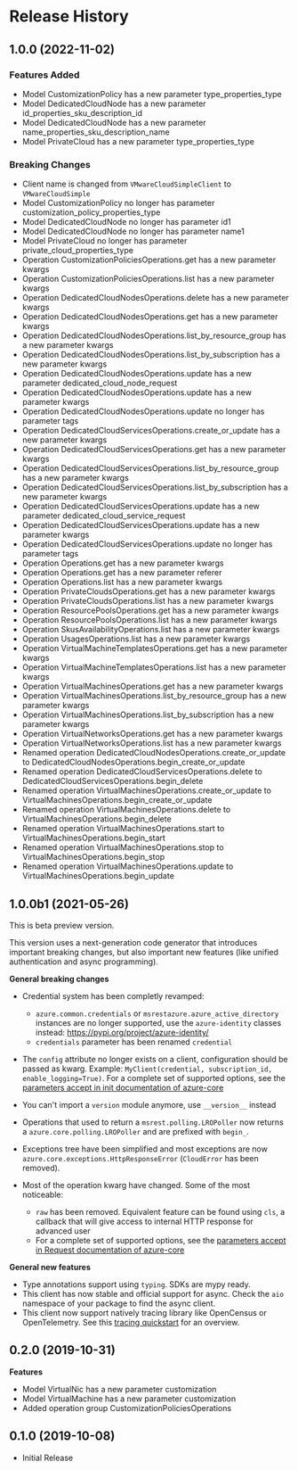 # Release History

## 1.0.0 (2022-11-02)

### Features Added

  - Model CustomizationPolicy has a new parameter type_properties_type
  - Model DedicatedCloudNode has a new parameter id_properties_sku_description_id
  - Model DedicatedCloudNode has a new parameter name_properties_sku_description_name
  - Model PrivateCloud has a new parameter type_properties_type

### Breaking Changes

  - Client name is changed from `VMwareCloudSimpleClient` to `VMwareCloudSimple`
  - Model CustomizationPolicy no longer has parameter customization_policy_properties_type
  - Model DedicatedCloudNode no longer has parameter id1
  - Model DedicatedCloudNode no longer has parameter name1
  - Model PrivateCloud no longer has parameter private_cloud_properties_type
  - Operation CustomizationPoliciesOperations.get has a new parameter kwargs
  - Operation CustomizationPoliciesOperations.list has a new parameter kwargs
  - Operation DedicatedCloudNodesOperations.delete has a new parameter kwargs
  - Operation DedicatedCloudNodesOperations.get has a new parameter kwargs
  - Operation DedicatedCloudNodesOperations.list_by_resource_group has a new parameter kwargs
  - Operation DedicatedCloudNodesOperations.list_by_subscription has a new parameter kwargs
  - Operation DedicatedCloudNodesOperations.update has a new parameter dedicated_cloud_node_request
  - Operation DedicatedCloudNodesOperations.update has a new parameter kwargs
  - Operation DedicatedCloudNodesOperations.update no longer has parameter tags
  - Operation DedicatedCloudServicesOperations.create_or_update has a new parameter kwargs
  - Operation DedicatedCloudServicesOperations.get has a new parameter kwargs
  - Operation DedicatedCloudServicesOperations.list_by_resource_group has a new parameter kwargs
  - Operation DedicatedCloudServicesOperations.list_by_subscription has a new parameter kwargs
  - Operation DedicatedCloudServicesOperations.update has a new parameter dedicated_cloud_service_request
  - Operation DedicatedCloudServicesOperations.update has a new parameter kwargs
  - Operation DedicatedCloudServicesOperations.update no longer has parameter tags
  - Operation Operations.get has a new parameter kwargs
  - Operation Operations.get has a new parameter referer
  - Operation Operations.list has a new parameter kwargs
  - Operation PrivateCloudsOperations.get has a new parameter kwargs
  - Operation PrivateCloudsOperations.list has a new parameter kwargs
  - Operation ResourcePoolsOperations.get has a new parameter kwargs
  - Operation ResourcePoolsOperations.list has a new parameter kwargs
  - Operation SkusAvailabilityOperations.list has a new parameter kwargs
  - Operation UsagesOperations.list has a new parameter kwargs
  - Operation VirtualMachineTemplatesOperations.get has a new parameter kwargs
  - Operation VirtualMachineTemplatesOperations.list has a new parameter kwargs
  - Operation VirtualMachinesOperations.get has a new parameter kwargs
  - Operation VirtualMachinesOperations.list_by_resource_group has a new parameter kwargs
  - Operation VirtualMachinesOperations.list_by_subscription has a new parameter kwargs
  - Operation VirtualNetworksOperations.get has a new parameter kwargs
  - Operation VirtualNetworksOperations.list has a new parameter kwargs
  - Renamed operation DedicatedCloudNodesOperations.create_or_update to DedicatedCloudNodesOperations.begin_create_or_update
  - Renamed operation DedicatedCloudServicesOperations.delete to DedicatedCloudServicesOperations.begin_delete
  - Renamed operation VirtualMachinesOperations.create_or_update to VirtualMachinesOperations.begin_create_or_update
  - Renamed operation VirtualMachinesOperations.delete to VirtualMachinesOperations.begin_delete
  - Renamed operation VirtualMachinesOperations.start to VirtualMachinesOperations.begin_start
  - Renamed operation VirtualMachinesOperations.stop to VirtualMachinesOperations.begin_stop
  - Renamed operation VirtualMachinesOperations.update to VirtualMachinesOperations.begin_update

## 1.0.0b1 (2021-05-26)

This is beta preview version.

This version uses a next-generation code generator that introduces important breaking changes, but also important new features (like unified authentication and async programming).

**General breaking changes**

- Credential system has been completly revamped:

  - `azure.common.credentials` or `msrestazure.azure_active_directory` instances are no longer supported, use the `azure-identity` classes instead: https://pypi.org/project/azure-identity/
  - `credentials` parameter has been renamed `credential`

- The `config` attribute no longer exists on a client, configuration should be passed as kwarg. Example: `MyClient(credential, subscription_id, enable_logging=True)`. For a complete set of
  supported options, see the [parameters accept in init documentation of azure-core](https://github.com/Azure/azure-sdk-for-python/blob/main/sdk/core/azure-core/CLIENT_LIBRARY_DEVELOPER.md#available-policies)
- You can't import a `version` module anymore, use `__version__` instead
- Operations that used to return a `msrest.polling.LROPoller` now returns a `azure.core.polling.LROPoller` and are prefixed with `begin_`.
- Exceptions tree have been simplified and most exceptions are now `azure.core.exceptions.HttpResponseError` (`CloudError` has been removed).
- Most of the operation kwarg have changed. Some of the most noticeable:

  - `raw` has been removed. Equivalent feature can be found using `cls`, a callback that will give access to internal HTTP response for advanced user
  - For a complete set of
  supported options, see the [parameters accept in Request documentation of azure-core](https://github.com/Azure/azure-sdk-for-python/blob/main/sdk/core/azure-core/CLIENT_LIBRARY_DEVELOPER.md#available-policies)

**General new features**

- Type annotations support using `typing`. SDKs are mypy ready.
- This client has now stable and official support for async. Check the `aio` namespace of your package to find the async client.
- This client now support natively tracing library like OpenCensus or OpenTelemetry. See this [tracing quickstart](https://github.com/Azure/azure-sdk-for-python/tree/main/sdk/core/azure-core-tracing-opentelemetry) for an overview.

## 0.2.0 (2019-10-31)

**Features**

  - Model VirtualNic has a new parameter customization
  - Model VirtualMachine has a new parameter customization
  - Added operation group CustomizationPoliciesOperations

## 0.1.0 (2019-10-08)

  - Initial Release